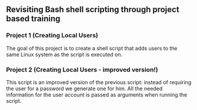 ## Revisiting Bash shell scripting through project based training

### Project 1 (Creating Local Users)
The goal of this project is to create a shell script that adds users to the same Linux system as the script is executed on.

### Project 2 (Creating Local Users - improved version!) 
This script is an improved version of the previous script: instead of requiring the user for a password we generate one for him. All the needed information for the user account is passed as arguments when running the script.
